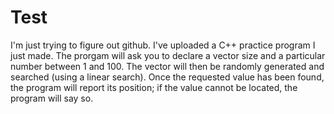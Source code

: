 # Test

I'm just trying to figure out github. I've uploaded a C++ practice program I just made.
The prorgam will ask you to declare a vector size and a particular number between 1 and 
100. The vector will then be randomly generated and searched (using a linear search).
Once the requested value has been found, the program will report its position; if the 
value cannot be located, the program will say so.
